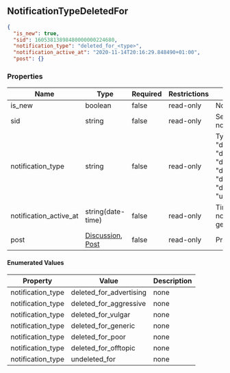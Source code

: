 <h2 id="tocS_NotificationTypeDeletedFor">NotificationTypeDeletedFor</h2>
<!-- backwards compatibility -->
<a id="schemanotificationtypedeletedfor"></a>
<a id="schema_NotificationTypeDeletedFor"></a>
<a id="tocSnotificationtypedeletedfor"></a>
<a id="tocsnotificationtypedeletedfor"></a>

```json
{
  "is_new": true,
  "sid": 16053813898480000000224680,
  "notification_type": "deleted_for_<type>",
  "notification_active_at": "2020-11-14T20:16:29.848490+01:00",
  "post": {}
```

### Properties

|Name|Type|Required|Restrictions|Description|
|---|---|---|---|---|
|is_new|boolean|false|read-only|Notification not yet read|
|sid|string|false|read-only|Serialization id of the notification block|
|notification_type|string|false|read-only|Types: "deleted_for_advertising", "deleted_for_aggressive", "deleted_for_vulgar", "deleted_for_poor", "deleted_for_offtopic", "deleted_for_generic", "undeleted_for"|
|notification_active_at|string(date-time)|false|read-only|Time when the notification was generated|
|post|[Discussion](#schemadiscussion), [Post](#schemapost)|false|read-only|Primary object involved.|

#### Enumerated Values

|Property|Value|Description|
|---|---|---|
|notification_type|deleted_for_advertising|none|
|notification_type|deleted_for_aggressive|none|
|notification_type|deleted_for_vulgar|none|
|notification_type|deleted_for_generic|none|
|notification_type|deleted_for_poor|none|
|notification_type|deleted_for_offtopic|none|
|notification_type|undeleted_for|none|
